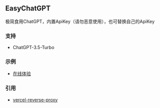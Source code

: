 ## EasyChatGPT

极简食用ChatGPT，内置ApiKey（请勿恶意使用），也可替换自己的ApiKey

### 支持

- ChatGPT-3.5-Turbo

### 示例

- [在线体验](https://chat.greenlemon.icu)

### 引用

- [vercel-reverse-proxy](https://github.com/gaboolic/vercel-reverse-proxy)